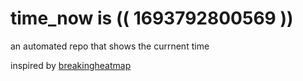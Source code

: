 # time_now is (( 1693792800569 ))

an automated repo that shows the currnent time

inspired by [breakingheatmap](https://github.com/breakingheatmap/breakingheatmap)
